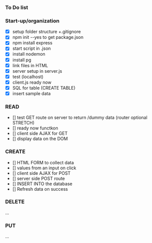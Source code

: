 ### To Do list

### Start-up/organization
- [x] setup folder structure +.gitignore
- [x] npm init --yes to get package.json
- [x] npm install express 
- [x] start script in .json
- [x] install nodemon
- [x] install pg
- [x] link files in HTML
- [x] server setup in server.js
- [x] test (localhost)
- [x] client.js ready now
- [x] SQL for table (CREATE TABLE) 
- [x] insert sample data

### READ
- [] test GET route on server to return /dummy data (router optional STRETCH)
- [] ready now functkon
- [] client side AJAX for GET
- [] display data on the DOM

### CREATE
- [] HTML FORM to collect data
- [] values from an input on click
- [] client side AJAX for POST 
- [] server side POST route
- [] INSERT INTO the database
- [] Refresh data on success

### DELETE
...

### PUT
...